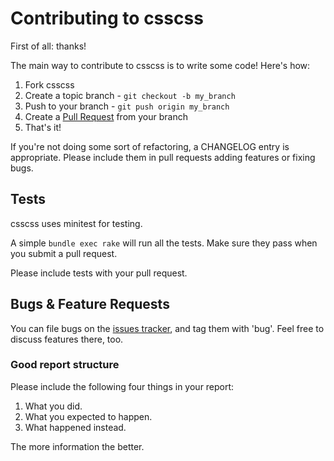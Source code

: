 # Contributing to csscss

First of all: thanks!

The main way to contribute to csscss is to write some code! Here's how:

1. Fork csscss
2. Create a topic branch - `git checkout -b my_branch`
3. Push to your branch - `git push origin my_branch`
4. Create a [Pull Request](http://help.github.com/pull-requests/) from your
   branch
5. That's it!

If you're not doing some sort of refactoring, a CHANGELOG entry is appropriate.
Please include them in pull requests adding features or fixing bugs.

## Tests

csscss uses minitest for testing.

A simple `bundle exec rake` will run all the tests. Make sure they pass when
you submit a pull request.

Please include tests with your pull request.

## Bugs & Feature Requests

You can file bugs on the [issues
tracker](https://github.com/zmoazeni/csscss/issues), and tag them with 'bug'. Feel free to discuss features there, too.

### Good report structure

Please include the following four things in your report:

1. What you did.
2. What you expected to happen.
3. What happened instead.

The more information the better.
